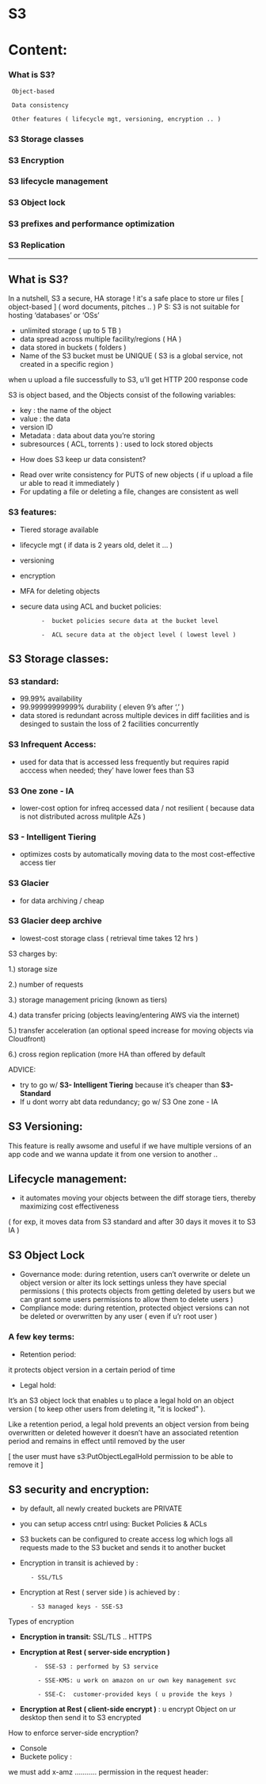 # S3

# Content:

### What is S3?

     Object-based 

     Data consistency 

     Other features ( lifecycle mgt, versioning, encryption .. ) 

### S3 Storage classes 

### S3 Encryption 

### S3 lifecycle management 

### S3 Object lock 

### S3 prefixes and performance optimization 

### S3 Replication 

---

## What is S3?
In a nutshell, S3 a secure, HA storage  ! it's a safe place to store ur files [ object-based ] ( word documents, pitches .. )
P
S: S3 is not suitable for hosting ‘databases’ or ‘OSs’ 

- unlimited storage ( up to 5 TB )
- data spread across multiple facility/regions ( HA )
- data stored in buckets ( folders )
- Name of the S3 bucket must be UNIQUE ( S3 is a global service, not created in a specific region )

when u upload a file successfully to S3, u’ll get HTTP 200 response code

S3 is object based, and the Objects consist of the following variables:

- key : the name of the object
- value : the data
- version ID
- Metadata : data about data you’re storing
- subresources ( ACL, torrents ) : used to lock stored objects

* How does S3 keep ur data consistent? 

- Read over write consistency for PUTS of new objects ( if u upload a file ur able to read it immediately )
- For updating a file or deleting a file, changes are consistent as well

### S3 features:

- Tiered storage available
- lifecycle mgt ( if data is 2 years old, delet it … )
- versioning
- encryption
- MFA for deleting objects
- secure data using ACL  and bucket policies:

            -  bucket policies secure data at the bucket level 

            -  ACL secure data at the object level ( lowest level ) 

## S3 Storage classes:

### S3 standard:

- 99.99% availability
- 99.99999999999% durability ( eleven 9’s after ‘,’ )
- data stored is redundant across multiple devices in diff facilities and is desinged to sustain the loss of 2 facilities concurrently

### S3 Infrequent Access:

- used for data that is accessed less frequently but requires rapid acccess when needed; they’ have lower fees than S3

### S3 One zone - IA 

- lower-cost option for infreq accessed data / not resilient ( because data is not distributed across mulitple AZs )

### S3 - Intelligent Tiering 

- optimizes costs by automatically moving data to the most cost-effective access tier

### S3 Glacier 

- for data archiving / cheap

### S3 Glacier deep archive

- lowest-cost storage class ( retrieval time takes 12 hrs )

S3 charges by:

1.) storage size

2.) number of requests

3.) storage management pricing (known as tiers)

4.) data transfer pricing (objects leaving/entering AWS via the internet)

5.) transfer acceleration (an optional speed increase for moving objects via Cloudfront)

6.) cross region replication (more HA than offered by default

ADVICE:

- try to go w/ **S3- Intelligent Tiering** because it’s cheaper than **S3-Standard**
- If u dont worry abt data redundancy; go w/ S3 One zone - IA

### 

## S3 Versioning:

This feature is really awsome and useful if we have multiple versions of an app code and we wanna update it from one version to another .. 

## Lifecycle management:

- it automates moving your objects between the diff storage tiers, thereby maximizing cost effectiveness

( for exp, it moves data from S3 standard and after 30 days it moves it to S3 IA ) 

## S3 Object Lock

- Governance mode: during retention, users can’t overwrite or delete un object version or alter its lock settings unless they have special permissions ( this protects objects from getting deleted by users but we can grant some users permissions to allow them to delete users )
- Compliance mode: during retention, protected object versions can not be deleted or overwritten by any user ( even if u’r root user )

### A few key terms:
* Retention period:

it protects object version in a certain period of time

* Legal hold: 

It’s an S3 object lock that enables u to place a legal hold on an object version ( to keep other users from deleting it, "it is locked" ). 

Like a retention period, a legal hold prevents an object version from being overwritten or deleted however it doesn’t have an associated retention period and remains in effect until removed by the user 

[ the user must have s3:PutObjectLegalHold permission to be able to remove it ]

## S3 security and encryption:

- by default, all newly created buckets are PRIVATE
- you can setup access cntrl using: Bucket Policies & ACLs
- S3 buckets can be configured to create access log which logs all requests made to the S3 bucket and sends it to another bucket
- Encryption in transit is achieved by :

         - SSL/TLS 

- Encryption at Rest ( server side ) is achieved by :

         - S3 managed keys - SSE-S3

Types of encryption

- **Encryption in transit:** SSL/TLS .. HTTPS
- **Encryption at Rest ( server-side encryption )**

          -  SSE-S3 : performed by S3 service 

           - SSE-KMS: u work on amazon on ur own key management svc

           - SSE-C:  customer-provided keys ( u provide the keys )

- **Encryption at Rest ( client-side encrypt )** :  u encrypt Object on ur desktop then send it to S3 encrypted

How to enforce server-side encryption? 

- Console
- Buckete policy :

we must add x-amz ……….. permission in the request header: 


